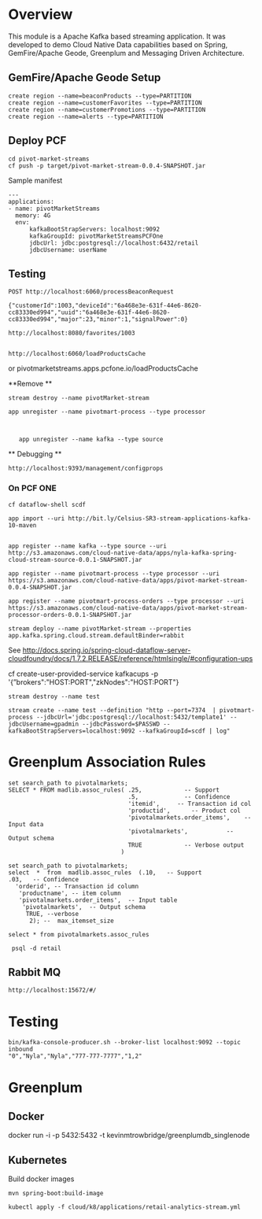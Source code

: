 # Overview

This module is a Apache Kafka based streaming application.
It was developed to demo Cloud Native Data capabilities based
on Spring, GemFire/Apache Geode, Greenplum and Messaging Driven Architecture.

## GemFire/Apache Geode Setup 

	create region --name=beaconProducts --type=PARTITION
	create region --name=customerFavorites --type=PARTITION
	create region --name=customerPromotions --type=PARTITION
	create region --name=alerts --type=PARTITION

## Deploy PCF

	cd pivot-market-streams
	cf push -p target/pivot-market-stream-0.0.4-SNAPSHOT.jar
	
	
Sample manifest

	---
	applications:
	- name: pivotMarketStreams 
	  memory: 4G 
	  env:
	      kafkaBootStrapServers: localhost:9092
	      kafkaGroupId: pivotMarketStreamsPCFOne
	      jdbcUrl: jdbc:postgresql://localhost:6432/retail
	      jdbcUsername: userName
      

## Testing

	POST http://localhost:6060/processBeaconRequest
	
	{"customerId":1003,"deviceId":"6a468e3e-631f-44e6-8620-cc83330ed994","uuid":"6a468e3e-631f-44e6-8620-cc83330ed994","major":23,"minor":1,"signalPower":0}
	
	http://localhost:8080/favorites/1003
	
	
	http://localhost:6060/loadProductsCache

or  pivotmarketstreams.apps.pcfone.io/loadProductsCache





   **Remove **
   

   
   
	stream destroy --name pivotMarket-stream
	
	app unregister --name pivotmart-process --type processor
    
  
	   
	   app unregister --name kafka --type source
	   
 ** Debugging **
 
 	http://localhost:9393/management/configprops
 
   
### On PCF ONE

	cf dataflow-shell scdf
	
	app import --uri http://bit.ly/Celsius-SR3-stream-applications-kafka-10-maven
	
	
	app register --name kafka --type source --uri http://s3.amazonaws.com/cloud-native-data/apps/nyla-kafka-spring-cloud-stream-source-0.0.1-SNAPSHOT.jar
	
	app register --name pivotmart-process --type processor --uri https://s3.amazonaws.com/cloud-native-data/apps/pivot-market-stream-0.0.4-SNAPSHOT.jar
	
	app register --name pivotmart-process-orders --type processor --uri https://s3.amazonaws.com/cloud-native-data/apps/pivot-market-stream-processor-orders-0.0.1-SNAPSHOT.jar
	
	stream deploy --name pivotMarket-stream --properties  app.kafka.spring.cloud.stream.defaultBinder=rabbit
	

See http://docs.spring.io/spring-cloud-dataflow-server-cloudfoundry/docs/1.7.2.RELEASE/reference/htmlsingle/#configuration-ups


cf create-user-provided-service kafkacups -p '{”brokers":"HOST:PORT","zkNodes":"HOST:PORT"}
	
	
	stream destroy --name test
	
	stream create --name test --definition "http --port=7374  | pivotmart-process --jdbcUrl='jdbc:postgresql://localhost:5432/template1' --jdbcUsername=gpadmin --jdbcPassword=$PASSWD --kafkaBootStrapServers=localhost:9092 --kafkaGroupId=scdf | log" 
	
   
# Greenplum Association Rules

	set search_path to pivotalmarkets;	 
	SELECT * FROM madlib.assoc_rules( .25,            -- Support
	                                  .5,             -- Confidence
	                                  'itemid',     -- Transaction id col
	                                  'productid',      -- Product col
	                                  'pivotalmarkets.order_items',    -- Input data
	                                  'pivotalmarkets',           -- Output schema
	                                  TRUE            -- Verbose output
	                                )
	                                
	set search_path to pivotalmarkets;
	select  *  from  madlib.assoc_rules  (.10,   -- Support
	.03,   -- Confidence
	  'orderid', -- Transaction id column
	   'productname', -- item column  
	   'pivotalmarkets.order_items',  -- Input table
	    'pivotalmarkets',  -- Output schema
	     TRUE, --verbose
	      2); --  max_itemset_size
	   
	select * from pivotalmarkets.assoc_rules
	 
	 psql -d retail
	 
## Rabbit MQ

	http://localhost:15672/#/
	
	
# Testing

	bin/kafka-console-producer.sh --broker-list localhost:9092 --topic inbound
	"0","Nyla","Nyla","777-777-7777","1,2"

# Greenplum

## Docker

docker run -i -p 5432:5432 -t kevinmtrowbridge/greenplumdb_singlenode

## Kubernetes


Build docker images

```shell script
mvn spring-boot:build-image
```

```shell
kubectl apply -f cloud/k8/applications/retail-analytics-stream.yml
```


